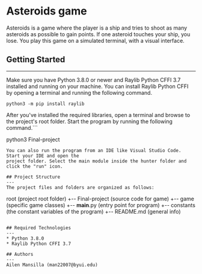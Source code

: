 # Asteroids game
Asteroids is a game where the player is a ship and tries to shoot as many asteroids as possible to gain points. If one asteroid touches your ship, you lose. You play this game on a simulated terminal, with a visual interface.

## Getting Started
---
Make sure you have Python 3.8.0 or newer and Raylib Python CFFI 3.7 installed and running on your machine. You can install Raylib Python CFFI by opening a terminal and running the following command.
```
python3 -m pip install raylib
```
After you've installed the required libraries, open a terminal and browse to the project's root folder. Start the program by running the following command.```

python3 Final-project
```
You can also run the program from an IDE like Visual Studio Code. Start your IDE and open the 
project folder. Select the main module inside the hunter folder and click the "run" icon.

## Project Structure
---
The project files and folders are organized as follows:
```
root                    (project root folder)
+-- Final-project       (source code for game)
  +-- game              (specific game classes)
  +-- __main__.py       (entry point for program)
  +-- constants         (the constant variables of the program)
+-- README.md           (general info)
```

## Required Technologies
---
* Python 3.8.0
* Raylib Python CFFI 3.7

## Authors
---
Ailen Mansilla (man22007@byui.edu)
